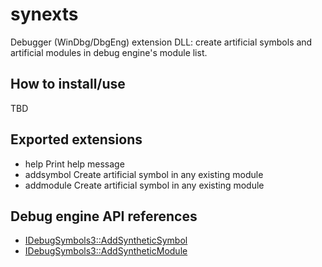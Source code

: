 # synexts
Debugger (WinDbg/DbgEng) extension DLL: create artificial symbols and artificial modules in debug engine's module list.

## How to install/use
TBD

## Exported extensions
* help
Print help message
* addsymbol <NAME> <OFFSET> <SIZE>
Create artificial symbol in any existing module
* addmodule <NAME> <PATH> <BASE> <SIZE>
Create artificial symbol in any existing module

## Debug engine API references
 * [IDebugSymbols3::AddSyntheticSymbol]()
 * [IDebugSymbols3::AddSyntheticModule]()
